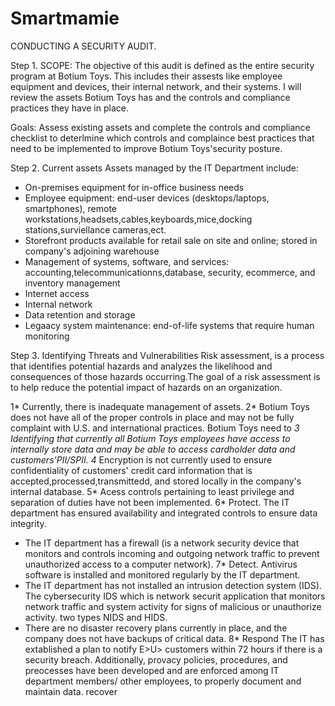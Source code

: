 # Smartmamie

CONDUCTING A SECURITY AUDIT.

Step 1. SCOPE: The objective of this audit is defined as the entire security program at Botium Toys. This includes their assests like employee equipment and devices, their internal network, and their systems. I will review the assets Botium Toys has and the controls and compliance practices they have in place.

Goals: Assess existing assets and complete the controls and compliance checklist to deterlmine which controls and complaince best practices that need to be implemented to improve Botium Toys'security posture.

Step 2. Current assets
Assets managed by the IT Department include:
* On-premises equipment for in-office business needs
* Employee equipment: end-user devices (desktops/laptops, smartphones), remote workstations,headsets,cables,keyboards,mice,docking stations,surviellance cameras,ect.
* Storefront products available for retail sale on site and online; stored in company's adjoining warehouse
* Management of systems, software, and services: accounting,telecommunicationns,database, security, ecommerce, and inventory management
* Internet access
* Internal network
* Data retention and storage
* Legaacy system maintenance: end-of-life systems that require human monitoring

Step 3. Identifying Threats and Vulnerabilities
Risk assessment, is a process that identifies potential hazards and analyzes the likelihood and consequences of those hazards occurring.The goal of a risk assessment is to help reduce the potential impact of hazards on an organization.

1* Currently, there is inadequate management of assets.
2* Botium Toys does not have all of the proper controls in place and may not be fully complaint with U.S. and international practices.
Botium Toys need to 
*3 Identifying that currently all Botium Toys employees have access to internally store data and may be able to access cardholder data and customers'PII/SPII.
4* Encryption is not currently used to ensure confidentiality of customers' credit card information that is accepted,processed,transmittedd, and stored locally in the company's internal database.
5* Acess controls pertaining to least privilege and separation of duties have not been implemented.
6* Protect. The IT department has ensured availability and integrated controls to ensure data integrity.
- The IT department has a firewall (is a network security device that monitors and controls incoming and outgoing network traffic to prevent unauthorized access to a computer network).
7* Detect. Antivirus software is installed and monitored regularly by the IT department.
 - The IT department has not installed an intrusion detection system (IDS). The cybersecurity IDS which is network securit application that monitors network traffic and system activity for signs of malicious or unauthorize activity. two types NIDS and HIDS.
- There are no disaster recovery plans currently in place, and the company does not have backups of critical data.
8* Respond The IT has extablished a plan to notify E>U> customers within 72 hours if there is a security breach. Additionally, provacy policies, procedures, and preocesses have been developed and are enforced among IT department members/ other employees, to properly document and maintain data.
recover

